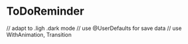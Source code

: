 # ToDoReminder
// adapt to .ligh .dark mode
// use @UserDefaults for save data 
// use WithAnimation, Transition

